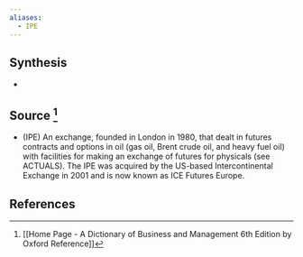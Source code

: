 ```yaml
---
aliases:
  - IPE
---
```

## Synthesis
- 
## Source [^1]
- (IPE) An exchange, founded in London in 1980, that dealt in futures contracts and options in oil (gas oil, Brent crude oil, and heavy fuel oil) with facilities for making an exchange of futures for physicals (see ACTUALS). The IPE was acquired by the US-based Intercontinental Exchange in 2001 and is now known as ICE Futures Europe.
## References

[^1]: [[Home Page - A Dictionary of Business and Management 6th Edition by Oxford Reference]]